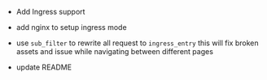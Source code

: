 - Add Ingress support

- add nginx to setup ingress mode
- use `sub_filter` to rewrite all request to `ingress_entry` this will fix broken assets and issue while navigating between different pages
- update README
